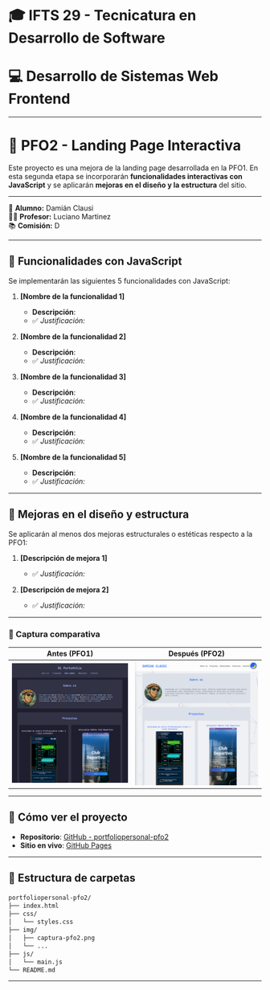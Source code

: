 # 🎓 IFTS 29 - Tecnicatura en Desarrollo de Software  

# 💻 Desarrollo de Sistemas Web Frontend

---

# 📄 PFO2 - Landing Page Interactiva

Este proyecto es una mejora de la landing page desarrollada en la PFO1. En esta segunda etapa se incorporarán **funcionalidades interactivas con JavaScript** y se aplicarán **mejoras en el diseño y la estructura** del sitio.

---

👤 **Alumno:** Damián Clausi  
🧑‍🏫 **Profesor:** Luciano Martinez  
📚 **Comisión:** D  

---

## 🧠 Funcionalidades con JavaScript

Se implementarán las siguientes 5 funcionalidades con JavaScript:

1. **[Nombre de la funcionalidad 1]**
   - **Descripción**:  
   - ✅ *Justificación:*

2. **[Nombre de la funcionalidad 2]**
   - **Descripción**:  
   - ✅ *Justificación:*

3. **[Nombre de la funcionalidad 3]**
   - **Descripción**:  
   - ✅ *Justificación:*

4. **[Nombre de la funcionalidad 4]**
   - **Descripción**:  
   - ✅ *Justificación:*

5. **[Nombre de la funcionalidad 5]**
   - **Descripción**:  
   - ✅ *Justificación:*

---

## 🎨 Mejoras en el diseño y estructura

Se aplicarán al menos dos mejoras estructurales o estéticas respecto a la PFO1:

1. **[Descripción de mejora 1]**
   - ✅ *Justificación:*

2. **[Descripción de mejora 2]**
   - ✅ *Justificación:*

---

### 📸 Captura comparativa

| Antes (PFO1) | Después (PFO2) |
|--------------|----------------|
| ![Antes](img/captura-pfo1.png) | ![Después](img/captura-pfo2.png) |


---

## 🚀 Cómo ver el proyecto

- **Repositorio**: [GitHub - portfoliopersonal-pfo2](https://github.com/damianclausi/portfoliopersonal-pfo2)
- **Sitio en vivo**: [GitHub Pages](https://damianclausi.github.io/portfoliopersonal-pfo2/)

---

## 📁 Estructura de carpetas

```
portfoliopersonal-pfo2/
├── index.html
├── css/
│   └── styles.css
├── img/
│   ├── captura-pfo2.png
│   └── ...
├── js/
│   └── main.js
└── README.md
```

---

